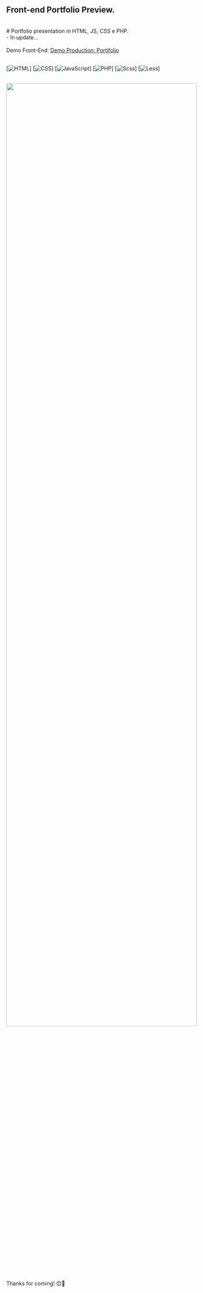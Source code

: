 ## Front-end Portfolio Preview.
</br>
# Portfolio presentation in HTML, JS, CSS e PHP.</br>
- In update...
</br></br>

<div display="flex">
Demo Front-End: <a href="https://adrianalcr.github.io/">
Demo Production: <a href="https://adrianalima.vercel.app/">Portifolio</a>
</div>
</br> 

[![HTML](https://img.shields.io/badge/html-orange)]
[![CSS](https://img.shields.io/badge/css-darkmagenta)]
[![JavaScript](https://img.shields.io/badge/javascript-yellow)]
[![PHP](https://img.shields.io/badge/php-blue)]
[![Scss](https://img.shields.io/badge/scss-pink)]
[![Less](https://img.shields.io/badge/less-violet)]
 
</br>
 
 <img src="screen.png" width="100%" height="80%"/>
  
</br></br>
Thanks for coming! 😊🤗
